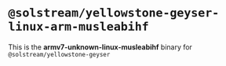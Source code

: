 # `@solstream/yellowstone-geyser-linux-arm-musleabihf`

This is the **armv7-unknown-linux-musleabihf** binary for `@solstream/yellowstone-geyser`
